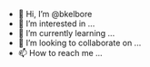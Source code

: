 - 👋 Hi, I’m @bkelbore
- 👀 I’m interested in ...
- 🌱 I’m currently learning ...
- 💞️ I’m looking to collaborate on ...
- 📫 How to reach me ...

<!---
bkelbore/bkelbore is a ✨ special ✨ repository because its `README.md` (this file) appears on your GitHub profile.
You can click the Preview link to take a look at your changes.
--->

